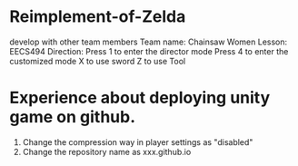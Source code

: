# Reimplement-of-Zelda
develop with other team members
Team name: Chainsaw Women
Lesson: EECS494
Direction: 
  Press 1 to enter the director mode
  Press 4 to enter the customized mode
  X to use sword
  Z to use Tool
  
# Experience about deploying unity game on github.
1. Change the compression way in player settings as "disabled"
2. Change the repository name as xxx.github.io
